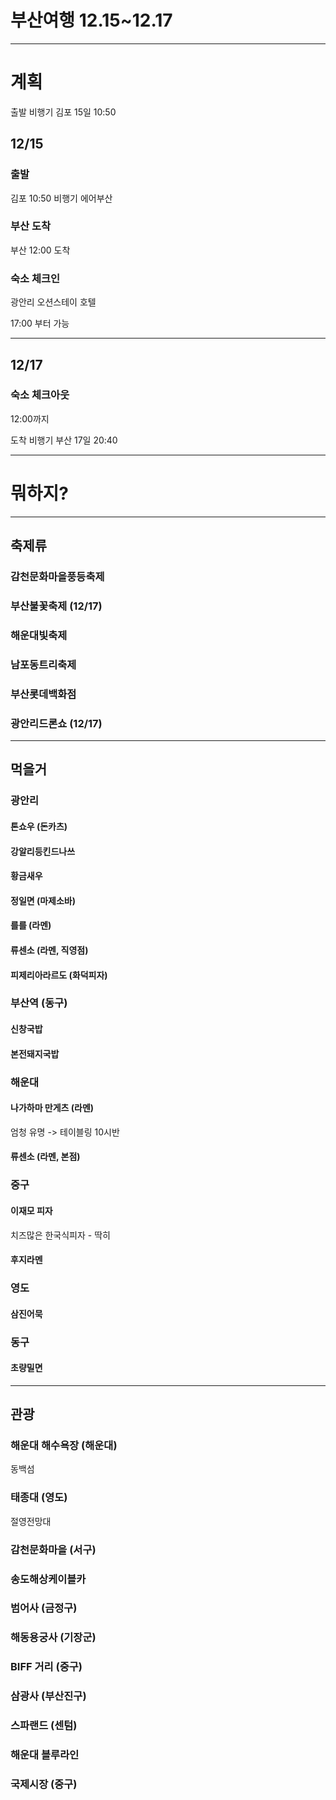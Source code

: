 # 부산여행 12.15~12.17

---

# 계획

출발 비행기 김포 15일 10:50

## 12/15

### 출발

김포 10:50 비행기 에어부산

### 부산 도착

부산 12:00 도착





### 숙소 체크인

광안리 오션스테이 호텔

17:00 부터 가능





---

## 12/17

### 숙소 체크아웃

12:00까지



도착 비행기 부산 17일 20:40

---

# 뭐하지?

---

## 축제류

### 감천문화마을풍등축제

### 부산불꽃축제 (12/17)

### 해운대빛축제

### 남포동트리축제

### 부산롯데백화점

### 광안리드론쇼 (12/17)

---

## 먹을거

### 광안리

#### 톤쇼우 (돈카츠)

#### 강알리등킨드나쓰

#### 황금새우

#### 정일면 (마제소바)

#### 를를 (라멘)

#### 류센소 (라멘, 직영점)

#### 피제리아라르도 (화덕피자)

### 부산역 (동구)

#### 신창국밥

#### 본전돼지국밥





### 해운대

#### 나가하마 만게츠 (라멘)

엄청 유명 -> 테이블링 10시반

#### 류센소 (라멘, 본점)

### 중구

#### 이재모 피자

치즈많은 한국식피자 - 딱히

#### 후지라멘

### 영도

#### 삼진어묵

### 동구

#### 초량밀면





---

## 관광

### 해운대 해수욕장 (해운대)

동백섬

### 태종대 (영도)

절영전망대

### 감천문화마을 (서구)

### 송도해상케이블카

### 범어사 (금정구)

### 해동용궁사 (기장군)

### BIFF 거리 (중구)

### 삼광사 (부산진구)

### 스파랜드 (센텀)

### 해운대 블루라인

### 국제시장 (중구)




